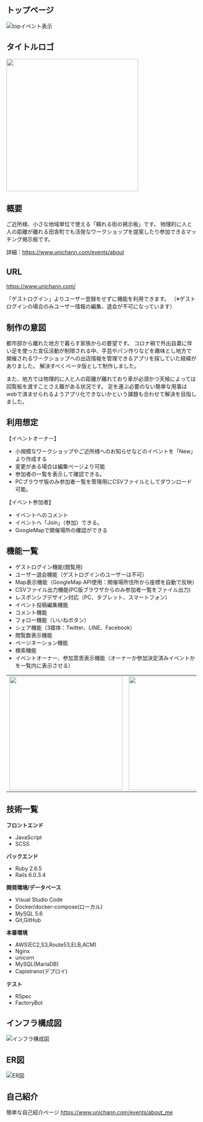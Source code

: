 ## トップページ
<img width="max" alt="topイベント表示" src=https://user-images.githubusercontent.com/69673353/103956801-9d399500-518c-11eb-8277-a0d31b465d43.png>

## タイトルロゴ
<img src="https://user-images.githubusercontent.com/69673353/103163919-bca8f780-4847-11eb-9bc0-cf64037d3b17.png" width="349">

## 概要

ご近所様、小さな地域単位で使える「頼れる街の掲示板」です。
物理的に人と人の距離が離れる田舎町でも活発なワークショップを提案したり参加できるマッチング掲示板です。

詳細：https://www.unichann.com/events/about

## URL

https://www.unichann.com/

「ゲストログイン」よりユーザー登録をせずに機能を利用できます。
（※ゲストログインの場合のみユーザー情報の編集、退会が不可になっています）

## 制作の意図

都市部から離れた地方で暮らす家族からの要望です。
コロナ禍で外出自粛に伴い足を使った宣伝活動が制限される中、手芸やパン作りなどを趣味とし地方で開催されるワークショップへの出店情報を管理できるアプリを探していた経緯がありました。
解決すべくベータ版として制作しました。

また、地方では物理的に人と人の距離が離れており車が必須かつ天候によっては回覧板を渡すことさえ難がある状況です。
足を運ぶ必要のない簡単な用事はwebで済ませられるようアプリ化できないかという課題も合わせて解決を目指しました。

## 利用想定

【イベントオーナー】
* 小規模なワークショップやご近所様へのお知らせなどのイベントを「New」より作成する
* 変更がある場合は編集ページより可能
* 参加者の一覧を表示して確認できる。
* PCブラウザ版のみ参加者一覧を管理用にCSVファイルとしてダウンロード可能。

【イベント参加者】
* イベントへのコメント
* イベントへ「Join」（参加）できる。
* GoogleMapで開催場所の確認ができる

## 機能一覧

* ゲストログイン機能(閲覧用)
* ユーザー退会機能（ゲストログインのユーザーは不可）
* Map表示機能（GoogleMap API使用：開催場所住所から座標を自動で反映）
* CSVファイル出力機能(PC版ブラウザからのみ参加者一覧をファイル出力)
* レスポンシブデザイン対応（PC、タブレット、スマートフォン）
* イベント投稿編集機能
* コメント機能
* フォロー機能（いいねボタン）
* シェア機能（3媒体：Twitter、LINE、Facebook）
* 閲覧数表示機能
* ページネーション機能
* 検索機能
* イベントオーナー、参加意思表示機能（オーナーか参加決定済みイベントかを一覧内に表示させる）

<table>
  <tr>
    <td><img src="https://user-images.githubusercontent.com/69673353/103164524-cd5d6b80-484f-11eb-8440-f9d84cdd2e33.png" height="300px" ></td>
    <td><img src="https://user-images.githubusercontent.com/69673353/103165454-8d03ea80-485b-11eb-8d9d-cb2aa2f56b32.png" height="300px" ##></td>
    <td><img src="https://user-images.githubusercontent.com/69673353/103164556-668c8200-4850-11eb-8160-b14313d03b6c.png" height="300px" ></td>
  </tr>
</table>

## 技術一覧
**フロントエンド**
* JavaScript
* SCSS

**バックエンド**
* Ruby 2.6.5
* Rails 6.0.3.4

**開発環境/データベース**
* Visual Studio Code
* Docker/docker-compose(ローカル)
* MySQL 5.6
* Git,GitHub

**本番環境**
* AWS(EC2,S3,Route53,ELB,ACM)
* Nginx
* unicorn
* MySQL(MariaDB)
* Capistrano(デプロイ)

**テスト**
* RSpec
* FactoryBot

## インフラ構成図

<img width="max" alt="インフラ構成図" src="https://user-images.githubusercontent.com/69673353/103515927-f2d32080-4eb2-11eb-8831-1aeb8d2ce2d5.png">

## ER図

<img width="max" alt="ER図" src="https://user-images.githubusercontent.com/69673353/103166354-8c238680-4864-11eb-9dee-cadc32f39044.png">

## 自己紹介

簡単な自己紹介ページ
https://www.unichann.com/events/about_me



